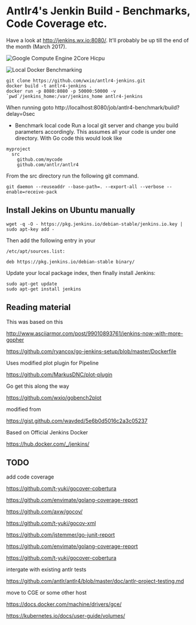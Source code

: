 # Antlr4's Jenkin Build - Benchmarks, Code Coverage etc.

Have a look at http://jenkins.wx.io:8080/.
It'll probably be up till the end of the month (March 2017).

![Google Compute Engine 2Core Hicpu](https://github.com/wxio/antlr4-jenkins/raw/master/benchmark-build-cge-2core-highcpu.png)

![Local Docker Benchmarking](https://github.com/wxio/antlr4-jenkins/raw/master/benchmark-builds.png)

```
git clone https://github.com/wxio/antlr4-jenkins.git
docker build -t antlr4-jenkins .
docker run -p 8080:8080 -p 50000:50000 -v `pwd`/jenkins_home:/var/jenkins_home antlr4-jenkins
```
When running goto
http://localhost:8080/job/antlr4-benchmark/build?delay=0sec


* Benchmark local code
Run a local git server and change you build parameters accordingly.
This assumes all your code is under one directory.
With Go code this would look like
```
myproject
  src
    github.com/mycode
	github.com/antlr/antlr4
```

From the src directory run the following git command.
```
git daemon --reuseaddr --base-path=. --export-all --verbose --enable=receive-pack
```

## Install Jekins on Ubuntu manually

```
wget -q -O - https://pkg.jenkins.io/debian-stable/jenkins.io.key | sudo apt-key add -
```
Then add the following entry in your 
```
/etc/apt/sources.list:
```

```
deb https://pkg.jenkins.io/debian-stable binary/
```
Update your local package index, then finally install Jenkins:

```
sudo apt-get update
sudo apt-get install jenkins
```

## Reading material
This was based on this

http://www.asciiarmor.com/post/99010893761/jenkins-now-with-more-gopher

https://github.com/ryancox/go-jenkins-setup/blob/master/Dockerfile


Uses modified plot plugin for Pipeline

https://github.com/MarkusDNC/plot-plugin


Go get this along the way

https://github.com/wxio/gobench2plot

modified from

https://gist.github.com/wavded/5e6b0d5016c2a3c05237

Based on Official Jenkins Docker

https://hub.docker.com/_/jenkins/


## TODO
add code coverage

https://github.com/t-yuki/gocover-cobertura

https://github.com/envimate/golang-coverage-report

https://github.com/axw/gocov/

https://github.com/t-yuki/gocov-xml

https://github.com/jstemmer/go-junit-report

https://github.com/envimate/golang-coverage-report

https://github.com/t-yuki/gocover-cobertura

intergate with existing antlr tests

https://github.com/antlr/antlr4/blob/master/doc/antlr-project-testing.md

move to CGE or some other host

https://docs.docker.com/machine/drivers/gce/

https://kubernetes.io/docs/user-guide/volumes/
